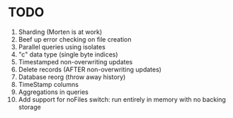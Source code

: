 # TODO #

1. Sharding (Morten is at work)
2. Beef up error checking on file creation
2. Parallel queries using isolates
3. "c" data type (single byte indices)
4. Timestamped non-overwriting updates
5. Delete records (AFTER non-overwriting updates)
6. Database reorg (throw away history)
7. TimeStamp columns
8. Aggregations in queries
9. Add support for noFiles switch: run entirely in memory with no backing storage